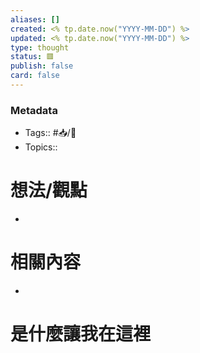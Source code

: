 ```yaml
---
aliases: []
created: <% tp.date.now("YYYY-MM-DD") %>
updated: <% tp.date.now("YYYY-MM-DD") %>
type: thought
status: 🟥️
publish: false
card: false
---
```

### Metadata
- Tags:: #📥️/💭️ 
- Topics:: 


# 想法/觀點
- 
# 相關內容
- 

# 是什麼讓我在這裡